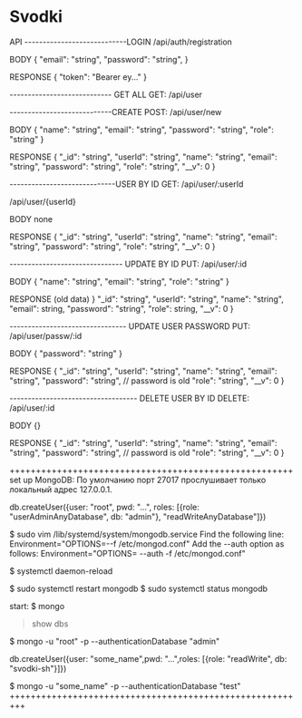 # Svodki

API
----------------------------LOGIN
/api/auth/registration

BODY
{
  "email": "string",
  "password": "string",
}

RESPONSE
{
    "token": "Bearer ey..."
}

---------------------------- GET ALL
GET: /api/user


----------------------------CREATE
POST: /api/user/new

BODY
{
  "name": "string",
  "email": "string",
  "password": "string",
  "role": "string"
}

RESPONSE
{
  "_id": "string",
  "userId": "string",
  "name": "string",
  "email": "string",
  "password": "string",
  "role": "string",
  "__v": 0
}

-----------------------------USER BY ID
GET: /api/user/:userId

/api/user/{userId}

BODY
none

RESPONSE
{
  "_id": "string",
  "userId": "string",
  "name": "string",
  "email": "string",
  "password": "string",
  "role": "string",
  "__v": 0
}

------------------------------- UPDATE BY ID
PUT: /api/user/:id

BODY
{
    "name":  "string",
    "email": "string",
    "role": "string"
}

RESPONSE
            (old data)
}
    "_id": "string",
    "userId": "string",
    "name": "string",
    "email": string,
    "password": "string",
    "role": string,
    "__v": 0
}

-------------------------------- UPDATE USER PASSWORD
PUT: /api/user/passw/:id

BODY
{
    "password": "string"
}

RESPONSE
{
    "_id": "string",
    "userId": "string",
    "name": "string",
    "email": "string",
    "password": "string",   // password is old
    "role": "string",
    "__v": 0
}

----------------------------------- DELETE USER BY ID
DELETE: /api/user/:id

BODY
{}

RESPONSE
{
    "_id": "string",
    "userId": "string",
    "name": "string",
    "email": "string",
    "password": "string",   // password is old
    "role": "string",
    "__v": 0
}



++++++++++++++++++++++++++++++++++++++++++++++++++++++
set up MongoDB:
По умолчанию порт 27017 прослушивает только локальный адрес 127.0.0.1. 

db.createUser({user: "root", pwd: "...", roles: [{role: "userAdminAnyDatabase", db: "admin"}, "readWriteAnyDatabase"]})

$ sudo vim /lib/systemd/system/mongodb.service 
Find the following line:
Environment="OPTIONS=--f /etc/mongod.conf"
Add the --auth option as follows:
Environment="OPTIONS= --auth -f /etc/mongod.conf"

$ systemctl daemon-reload

$ sudo systemctl restart mongodb
$ sudo systemctl status mongodb

start:
$ mongo
> show dbs

$ mongo -u "root" -p --authenticationDatabase "admin"

db.createUser({user: "some_name",pwd: "...",roles: [{role: "readWrite", db: "svodki-sh"}]})

$ mongo -u "some_name" -p --authenticationDatabase "test"
+++++++++++++++++++++++++++++++++++++++++++++++++++++++++
